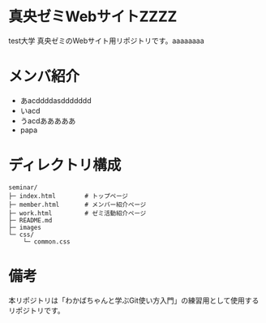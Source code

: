 # 真央ゼミWebサイトZZZZ
test大学 真央ゼミのWebサイト用リポジトリです。aaaaaaaa

# メンバ紹介
* あacddddasddddddd
* いacd
* うacdあああああ
* papa

# ディレクトリ構成
```
seminar/
├─ index.html        # トップページ
├─ member.html       # メンバー紹介ページ
├─ work.html         # ゼミ活動紹介ページ
├─ README.md
├─ images
└─ css/
    └─ common.css
```

# 備考
本リポジトリは「わかばちゃんと学ぶGit使い方入門」の練習用として使用するリポジトリです。
